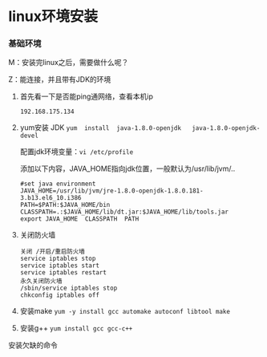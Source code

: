 # linux环境安装  

### 基础环境

M：安装完linux之后，需要做什么呢？

Z：能连接，并且带有JDK的环境

1. 首先看一下是否能ping通网络，查看本机ip

   ``192.168.175.134``  

2. yum安装 JDK  ``yum  install  java-1.8.0-openjdk   java-1.8.0-openjdk-devel``  

   配置jdk环境变量：``vi /etc/profile  ``

   添加以下内容，JAVA_HOME指向jdk位置，一般默认为/usr/lib/jvm/..

   ```properties
   #set java environment  
   JAVA_HOME=/usr/lib/jvm/jre-1.8.0-openjdk-1.8.0.181-3.b13.el6_10.i386
   PATH=$PATH:$JAVA_HOME/bin  
   CLASSPATH=.:$JAVA_HOME/lib/dt.jar:$JAVA_HOME/lib/tools.jar  
   export JAVA_HOME  CLASSPATH  PATH  
   ```

3. 关闭防火墙   

   ```properties
   关闭 /开启/重启防火墙
   service iptables stop 
   service iptables start 
   service iptables restart  
   永久关闭防火墙
   /sbin/service iptables stop
   chkconfig iptables off
   ```

4. 安装make  ``yum -y install gcc automake autoconf libtool make``     

5. 安装g++  ``yum install gcc gcc-c++``   


安装欠缺的命令


